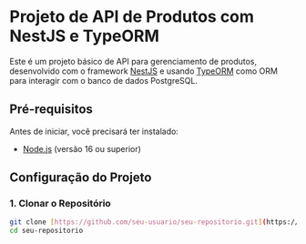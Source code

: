 # Projeto de API de Produtos com NestJS e TypeORM

Este é um projeto básico de API para gerenciamento de produtos, desenvolvido com o framework [NestJS](https://nestjs.com/) e usando [TypeORM](https://typeorm.io/) como ORM para interagir com o banco de dados PostgreSQL.

## Pré-requisitos

Antes de iniciar, você precisará ter instalado:

- [Node.js](https://nodejs.org/en/download/) (versão 16 ou superior)

## Configuração do Projeto

### 1. Clonar o Repositório

```bash
git clone [https://github.com/seu-usuario/seu-repositorio.git](https://github.com/JoaoMarcosCS/atv-4sem-backend.git)
cd seu-repositorio

